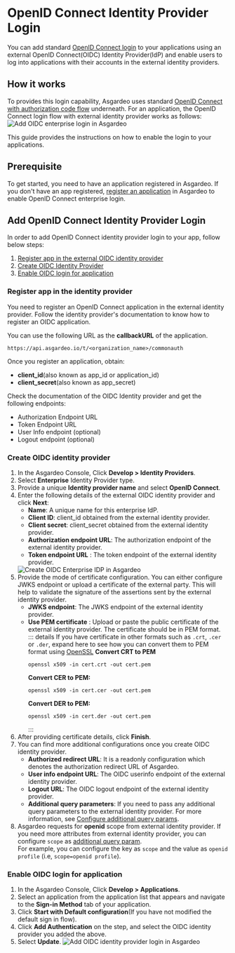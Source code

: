 # OpenID Connect Identity Provider Login

You can add standard [OpenID Connect login](https://openid.net/specs/openid-connect-core-1_0.html#) to your applications using an external OpenID Connect(OIDC) Identity Provider(IdP) and enable users to log into applications with their accounts in the external identity providers.

## How it works
To provides this login capability, Asgardeo uses standard [OpenID Connect with authorization code flow](https://openid.net/specs/openid-connect-core-1_0.html#CodeFlowSteps) underneath. For an application, the OpenID Connect login flow with external identity provider works as follows:
 <img class="borderless-img" :src="$withBase('/assets/img/guides/idp/oidc-enterprise-idp/oidc-enterprise-login-flow.png')" alt="Add OIDC enterprise login in Asgardeo">

This guide provides the instructions on how to enable the login to your applications. 

## Prerequisite
To get started, you need to have an application registered in Asgardeo. If you don't have an app registered, [register an application](../../applications/) in Asgardeo to enable OpenID Connect enterprise login.

## Add OpenID Connect Identity Provider Login
In order to add OpenID Connect identity provider login to your app, follow below steps:
 1. [Register app in the external OIDC identity provider](#register-app-in-the-identity-provider)
 2. [Create OIDC Identity Provider](#create-oidc-identity-provider)
 3. [Enable OIDC login for application](#enable-oidc-login-for-application)

### Register app in the identity provider
You need to register an OpenID Connect application in the external identity provider. Follow the identity provider's documentation to know how to register an OIDC application.

You can use the following URL as the **callbackURL** of the application. 
```
https://api.asgardeo.io/t/<organization_name>/commonauth
```
Once you register an application, obtain:
- **client_id**(also known as app_id or application_id)
- **client_secret**(also known as app_secret)

Check the documentation of the OIDC Identity provider and get the following endpoints:
- Authorization Endpoint URL
- Token Endpoint URL
- User Info endpoint (optional)
- Logout endpoint (optional)

### Create OIDC identity provider
1. In the Asgardeo Console, Click **Develop > Identity Providers**.
2. Select **Enterprise**  Identity Provider type.
3. Provide a unique **Identity provider name** and select **OpenID Connect**.
4. Enter the following details of the external OIDC identity provider and click **Next**:
     - **Name**: A unique name for this enterprise IdP.
     - **Client ID**: client_id obtained from the external identity provider. 
     - **Client secret**: client_secret obtained from the external identity provider. 
     - **Authorization endpoint URL**: The authorization endpoint of the external identity provider.
     - **Token endpoint URL** : The token endpoint of the external identity provider.
     <img :src="$withBase('/assets/img/guides/idp/oidc-enterprise-idp/create-oidc-enterprise-idp-wizard.png')" alt="Create OIDC Enterprise IDP in Asgardeo">     
5. Provide the mode of certificate configuration.
    You can either configure JWKS endpoint or upload a certificate of the external party. This will help to validate the signature of the assertions sent by the external identity provider.
    -  **JWKS endpoint**: The JWKS endpoint of the external identity provider.
    -  **Use PEM certificate** : Upload or paste the public certificate of the external identity provider. The certificate should be in PEM format.  
        ::: details If you have certificate in other formats such as `.crt`, `.cer` or `.der`, expand here to see how you can convert them to PEM format using <a href ="https://www.openssl.org/" target="_blank">OpenSSL</a>
         **Convert CRT to PEM**
         ```
         openssl x509 -in cert.crt -out cert.pem
         ``` 
        **Convert CER to PEM:**
         ```
         openssl x509 -in cert.cer -out cert.pem
         ```  
        **Convert DER to PEM:**
          ```
          openssl x509 -in cert.der -out cert.pem
         ```
        :::     
6. After providing certificate details, click **Finish**.
7. You can find more additional configurations once you create OIDC identity provider.
    - **Authorized redirect URL**: It is a readonly configuration which  denotes the authorization redirect URL of Asgardeo.
    - **User info endpoint URL**: The OIDC userinfo endpoint of the external identity provider. 
    - **Logout URL**: The OIDC logout endpoint of the external identity provider.
    - **Additional query parameters**: If you need to pass any additional query parameters to the external identity provider. For more information, see <a href="/guides/identity-providers/enterprise-login/configure-additional-query-params">Configure additional query params</a>.
8.  Asgardeo requests for **openid** scope from external identity provider. If you need more attributes from external identity provider, you can configure `scope` as <a href="/guides/identity-providers/enterprise-login/configure-additional-query-params">additional query param</a>.  
    For example, you can configure the key as `scope` and the value as `openid profile` (i.e, `scope=openid profile`).
      
### Enable OIDC login for application
1. In the Asgardeo Console, Click **Develop > Applications**.
2. Select an application from the application list that appears and navigate to the **Sign-in Method** tab of your application.
3. Click **Start with Default configuration**(If you have not modified the default sign in flow).
4. Click **Add Authentication** on the step, and select the OIDC identity provider you added the above.
5. Select **Update**.
    <img :src="$withBase('/assets/img/guides/idp/oidc-enterprise-idp/enable-oidc-enterprise-login-with-basic.png')" alt="Add OIDC identity provider login in Asgardeo">
